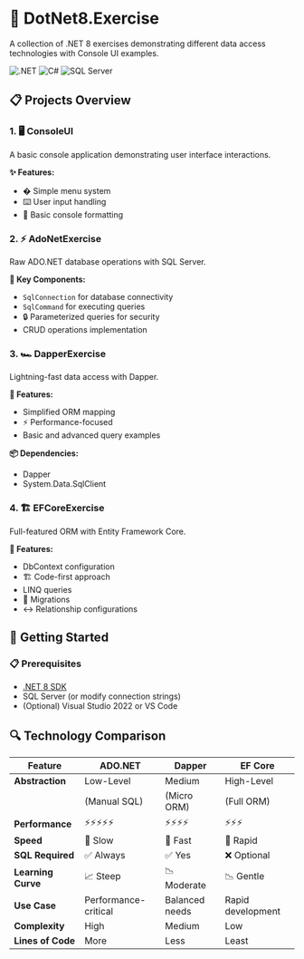 # 🚀 DotNet8.Exercise

A collection of .NET 8 exercises demonstrating different data access technologies with Console UI examples.

![.NET](https://img.shields.io/badge/.NET-8-512BD4?logo=dotnet)
![C#](https://img.shields.io/badge/C%23-12-239120?logo=c-sharp)
![SQL Server](https://img.shields.io/badge/SQL_Server-2022-CC2927?logo=microsoft-sql-server)

## 📋 Projects Overview

### 1. 🖥️ ConsoleUI
A basic console application demonstrating user interface interactions.

**✨ Features:**
- � Simple menu system
- ⌨️ User input handling
- 🎨 Basic console formatting

### 2. ⚡ AdoNetExercise
Raw ADO.NET database operations with SQL Server.

**🔑 Key Components:**
- `SqlConnection` for database connectivity
- `SqlCommand` for executing queries
- 🔒 Parameterized queries for security
- CRUD operations implementation

### 3. 🏎️ DapperExercise
Lightning-fast data access with Dapper.

**🚀 Features:**
- Simplified ORM mapping
- ⚡ Performance-focused
- Basic and advanced query examples

**📦 Dependencies:**
- Dapper
- System.Data.SqlClient

### 4. 🏗️ EFCoreExercise
Full-featured ORM with Entity Framework Core.

**🌉 Features:**
- DbContext configuration
- 🏗️ Code-first approach
- LINQ queries
- 🏃 Migrations
- ↔️ Relationship configurations

## 🚦 Getting Started

### 📋 Prerequisites
- [.NET 8 SDK](https://dotnet.microsoft.com/download)
- SQL Server (or modify connection strings)
- (Optional) Visual Studio 2022 or VS Code

## 🔍 Technology Comparison

| Feature           | ADO.NET         | Dapper          | EF Core         |
|-------------------|-----------------|-----------------|-----------------|
| **Abstraction**   | Low-Level       | Medium          | High-Level      |
|                   | (Manual SQL)    | (Micro ORM)     | (Full ORM)      |
| **Performance**   | ⚡⚡⚡⚡⚡        | ⚡⚡⚡⚡          | ⚡⚡⚡            |
| **Speed**         | 🐢 Slow         | 🐇 Fast         | 🚀 Rapid        |
| **SQL Required**  | ✅ Always       | ✅ Yes          | ❌ Optional     |
| **Learning Curve**| 📈 Steep        | 📉 Moderate     | 📉 Gentle       |
| **Use Case**      | Performance-critical | Balanced needs | Rapid development |
| **Complexity**    | High            | Medium          | Low             |
| **Lines of Code** | More            | Less            | Least           |
 